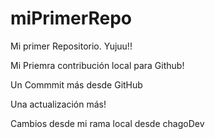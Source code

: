 # miPrimerRepo

Mi primer Repositorio. Yujuu!!

Mi Priemra contribución local para Github!


Un Commmit más desde GitHub

Una actualización más!

Cambios desde mi rama local desde chagoDev